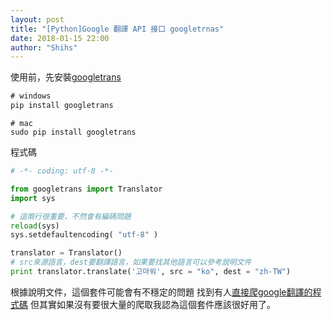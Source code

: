 ```yaml
---
layout: post
title: "[Python]Google 翻譯 API 接口 googletrnas"
date: 2018-01-15 22:00
author: "Shihs"
---
```


使用前，先安裝[googletrans](https://py-googletrans.readthedocs.io/en/latest/)
```cmd
# windows
pip install googletrans
```
```
# mac
sudo pip install googletrans
```


程式碼
```python
# -*- coding: utf-8 -*-

from googletrans import Translator
import sys

# 這兩行很重要，不然會有編碼問題
reload(sys)
sys.setdefaultencoding( "utf-8" )

translator = Translator()
# src來源語言，dest要翻譯語言，如果要找其他語言可以參考說明文件
print translator.translate('고마워', src = "ko", dest = "zh-TW")

```

根據說明文件，這個套件可能會有不穩定的問題
找到有人[直接爬google翻譯的程式碼](https://hk.saowen.com/a/4c76af2381e3a60e86f7c4b934a21faebad8b2e7b4a4131cb7c2889afcea6479)
但其實如果沒有要很大量的爬取我認為這個套件應該很好用了。





